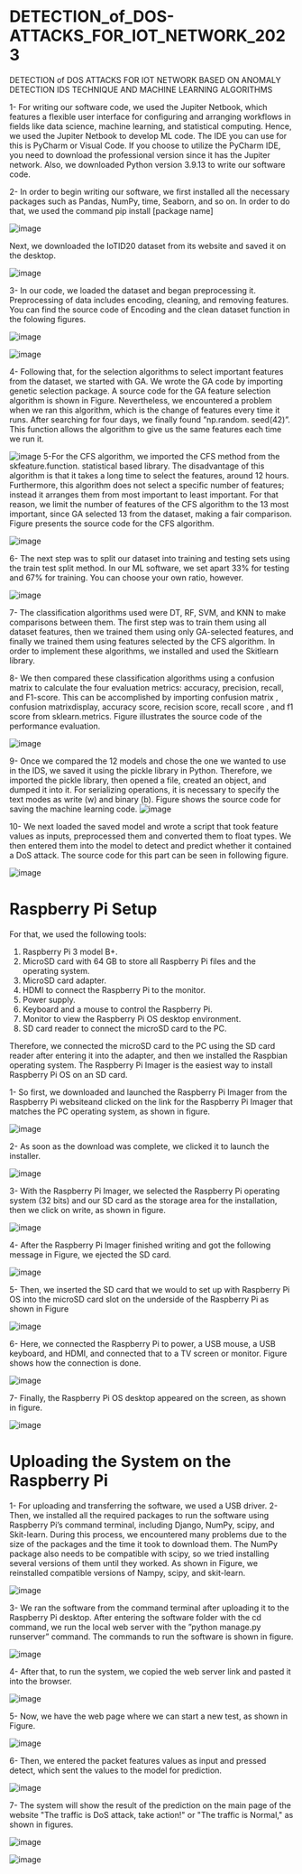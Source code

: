 # DETECTION_of_DOS-ATTACKS_FOR_IOT_NETWORK_2023
DETECTION of DOS ATTACKS FOR IOT NETWORK BASED ON ANOMALY DETECTION IDS TECHNIQUE AND MACHINE LEARNING ALGORITHMS

1- For writing our software code, we used the Jupiter Netbook, which features a flexible user interface for configuring and arranging workflows in fields like data science, machine learning, and statistical computing. Hence, we used the Jupiter Netbook to develop ML code. The IDE you can use for this is PyCharm or Visual Code. If you choose to utilize the PyCharm IDE, you need to download the professional version since it has the Jupiter network. Also, we downloaded Python version 3.9.13 to write our software code.

2- In order to begin writing our software, we first installed all the necessary packages such as Pandas, NumPy, time, Seaborn, and so on. In order to do that, we used the command pip install [package name]

![image](https://github.com/Esra12989/DETECTION_of_DOS-ATTACKS_FOR_IOT_NETWORK_2023/assets/47214851/30297597-4014-4ffc-917a-88aa9e19eee8)

Next, we downloaded the IoTID20 dataset from its website and saved it on the desktop.

![image](https://github.com/Esra12989/DETECTION_of_DOS-ATTACKS_FOR_IOT_NETWORK_2023/assets/47214851/3787fcc6-3791-4c4c-b13f-ca546057975d)

3- In our code, we loaded the dataset and began preprocessing it. Preprocessing of data includes encoding, cleaning, and removing features. You can find the source code of Encoding and  the clean dataset function in the folowing figures.

![image](https://github.com/Esra12989/DETECTION_of_DOS-ATTACKS_FOR_IOT_NETWORK_2023/assets/47214851/f08201b9-88fa-4a6a-b504-aa284a863831)

![image](https://github.com/Esra12989/DETECTION_of_DOS-ATTACKS_FOR_IOT_NETWORK_2023/assets/47214851/c05ae2de-eda7-45bc-88e3-09d7adb30163)

4- Following that, for the selection algorithms to select important features from the dataset, we started with GA. We wrote the GA code by importing genetic selection package. A source code for the GA feature selection algorithm is shown in Figure. Nevertheless, we encountered a problem when we ran this algorithm, which is the change of features every time it runs. After searching for four days, we finally found ”np.random. seed(42)”. This function allows the algorithm to give us the same features each time we run it.

![image](https://github.com/Esra12989/DETECTION_of_DOS-ATTACKS_FOR_IOT_NETWORK_2023/assets/47214851/d18c40ed-f25b-4f18-9f88-bee6066d57c5)
5-For the CFS algorithm, we imported the CFS method from the skfeature.function. statistical based library. The disadvantage of this algorithm is that it takes a long time to select the features, around 12 hours. Furthermore, this algorithm does not select a specific number of features; instead it arranges them from most important to least important. For that reason, we limit the number of features of the CFS algorithm to the 13 most important, since GA selected 13 from the dataset, making a fair comparison. Figure presents the source code for the CFS algorithm.

![image](https://github.com/Esra12989/DETECTION_of_DOS-ATTACKS_FOR_IOT_NETWORK_2023/assets/47214851/70d3742f-006f-4524-aed2-83c89d8f93dd)

6- The next step was to split our dataset into training and testing sets using the train test split method. In our ML software, we set apart 33% for testing and 67% for training. You can choose your own ratio, however.

![image](https://github.com/Esra12989/DETECTION_of_DOS-ATTACKS_FOR_IOT_NETWORK_2023/assets/47214851/5d64eea2-3dc0-46b4-8418-f26f242df416)

7- The classification algorithms used were DT, RF, SVM, and KNN to make comparisons between them. The first step was to train them using all dataset features, then we trained them using only GA-selected features, and finally we trained them using features selected by the CFS algorithm. In order to implement these algorithms, we installed and used the Skitlearn library. 

8- We then compared these classification algorithms using a confusion matrix to calculate the four evaluation metrics: accuracy, precision, recall, and F1-score. This can be accomplished by importing confusion matrix , confusion matrixdisplay, accuracy score, recision score, recall score , and f1 score from sklearn.metrics. Figure illustrates the source code of the performance evaluation.

![image](https://github.com/Esra12989/DETECTION_of_DOS-ATTACKS_FOR_IOT_NETWORK_2023/assets/47214851/249734b5-6e69-428a-bc6c-05cd318a1cac)

9- Once we compared the 12 models and chose the one we wanted to use in the IDS, we saved it using the pickle library in Python. Therefore, we imported the pickle
library, then opened a file, created an object, and dumped it into it. For serializing operations, it is necessary to specify the text modes as write (w) and binary (b). Figure shows the source code for saving the machine learning code.
![image](https://github.com/Esra12989/DETECTION_of_DOS-ATTACKS_FOR_IOT_NETWORK_2023/assets/47214851/dcfba03f-95c9-4633-946c-5df3e73a93d4)

10- We next loaded the saved model and wrote a script that took feature values as inputs, preprocessed them and converted them to float types. We then entered them into the model to detect and predict whether it contained a DoS attack. The source code for this part can be seen in following figure.

![image](https://github.com/Esra12989/DETECTION_of_DOS-ATTACKS_FOR_IOT_NETWORK_2023/assets/47214851/b34f3d5b-7fec-4965-acc9-9f24f4d204e7)

# Raspberry Pi Setup
For that, we used the following tools:

1. Raspberry Pi 3 model B+.
2. MicroSD card with 64 GB to store all Raspberry Pi files and the operating
system.
3. MicroSD card adapter.
4. HDMI to connect the Raspberry Pi to the monitor.
5. Power supply.
6. Keyboard and a mouse to control the Raspberry Pi.
7. Monitor to view the Raspberry Pi OS desktop environment.
8. SD card reader to connect the microSD card to the PC.

Therefore, we connected the microSD card to the PC using the SD card reader after entering it into the adapter, and then we installed the Raspbian operating system. The Raspberry Pi Imager is the easiest way to install Raspberry Pi OS on an SD card.

1- So first, we downloaded and launched the Raspberry Pi Imager from the Raspberry Pi websiteand clicked on the link for the Raspberry Pi Imager that matches the PC operating system, as shown in figure.

![image](https://github.com/Esra12989/DETECTION_of_DOS-ATTACKS_FOR_IOT_NETWORK_2023/assets/47214851/12f1f9b6-a26a-4e42-99e5-0ac8540987c9)

2- As soon as the download was complete, we clicked it to launch the installer.

![image](https://github.com/Esra12989/DETECTION_of_DOS-ATTACKS_FOR_IOT_NETWORK_2023/assets/47214851/5cc2678e-9089-45d0-9395-a69db173db35)

3- With the Raspberry Pi Imager, we selected the Raspberry Pi operating system (32 bits) and our SD card as the storage area for the installation, then we click on write, as shown in figure.

![image](https://github.com/Esra12989/DETECTION_of_DOS-ATTACKS_FOR_IOT_NETWORK_2023/assets/47214851/c30ea65e-8225-4c75-9fb4-67f697221fa0)

4- After the Raspberry Pi Imager finished writing and got the following message in Figure, we ejected the SD card.

![image](https://github.com/Esra12989/DETECTION_of_DOS-ATTACKS_FOR_IOT_NETWORK_2023/assets/47214851/91e851d2-71d7-4e77-b464-f75cba8d5d5b)

5- Then, we inserted the SD card that we would to set up with Raspberry Pi OS into the microSD card slot on the underside of the Raspberry Pi as shown in Figure 


![image](https://github.com/Esra12989/DETECTION_of_DOS-ATTACKS_FOR_IOT_NETWORK_2023/assets/47214851/927a5cae-1348-4b42-8328-a142c173e8b5)

6- Here, we connected the Raspberry Pi to power, a USB mouse, a USB keyboard, and HDMI, and connected that to a TV screen or monitor. Figure shows how the connection is done.

![image](https://github.com/Esra12989/DETECTION_of_DOS-ATTACKS_FOR_IOT_NETWORK_2023/assets/47214851/a4dbcb31-a760-402e-8062-2be09e4309c9)

7- Finally, the Raspberry Pi OS desktop appeared on the screen, as shown in figure.

![image](https://github.com/Esra12989/DETECTION_of_DOS-ATTACKS_FOR_IOT_NETWORK_2023/assets/47214851/a8c061a0-81ef-4e42-af6e-1291348868ac)

# Uploading the System on the Raspberry Pi

1- For uploading and transferring the software, we used a USB driver.
2- Then, we installed all the required packages to run the software using Raspberry Pi’s command terminal, including Django, NumPy, scipy, and Skit-learn. During this process, we encountered many problems due to the size of the packages and the time it took to download them. The NumPy package also needs to be compatible with scipy, so we tried installing several versions of them until they worked. As shown in Figure, we reinstalled compatible versions of Nampy, scipy, and skit-learn.

![image](https://github.com/Esra12989/DETECTION_of_DOS-ATTACKS_FOR_IOT_NETWORK_2023/assets/47214851/6d4367eb-3278-4de7-a084-0318b58f4856)

3- We ran the software from the command terminal after uploading it to the Raspberry Pi desktop. After entering the software folder with the cd command, we run the local web server with the ”python manage.py runserver” command. The commands to run the software is shown in figure.

![image](https://github.com/Esra12989/DETECTION_of_DOS-ATTACKS_FOR_IOT_NETWORK_2023/assets/47214851/e22a9c81-f38e-4dea-9d20-a094f1ee7920)

4- After that, to run the system, we copied the web server link and pasted it into the browser.

![image](https://github.com/Esra12989/DETECTION_of_DOS-ATTACKS_FOR_IOT_NETWORK_2023/assets/47214851/86c3e9df-2ce3-4512-9e83-77d8b008ef13)

5- Now, we have the web page where we can start a new test, as shown in Figure.

![image](https://github.com/Esra12989/DETECTION_of_DOS-ATTACKS_FOR_IOT_NETWORK_2023/assets/47214851/90255f5e-cf76-4a12-81db-c4867f54ce97)

6- Then, we entered the packet features values as input and pressed detect, which sent the values to the model for prediction.

![image](https://github.com/Esra12989/DETECTION_of_DOS-ATTACKS_FOR_IOT_NETWORK_2023/assets/47214851/042c7eeb-559d-48ef-b328-4763f621eb3d)

7- The system will show the result of the prediction on the main page of the website "The traffic is DoS attack, take action!" or "The traffic is Normal," as shown in figures.

![image](https://github.com/Esra12989/DETECTION_of_DOS-ATTACKS_FOR_IOT_NETWORK_2023/assets/47214851/54ea2f42-4438-4942-bc9c-fa20d49adb04)


![image](https://github.com/Esra12989/DETECTION_of_DOS-ATTACKS_FOR_IOT_NETWORK_2023/assets/47214851/a1ddf79a-1a88-49ff-8285-da002dacc8b4)




